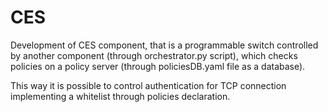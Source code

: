 # CES

Development of CES component, that is a programmable switch controlled by another component (through orchestrator.py script), which checks policies on a policy server (through policiesDB.yaml file as a database).

This way it is possible to control authentication for TCP connection implementing a whitelist through policies declaration.
